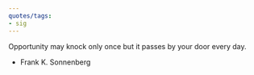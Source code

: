 ```yaml
---
quotes/tags:
- sig
---
```




Opportunity may knock only once but it passes by your door every day.

- Frank K. Sonnenberg